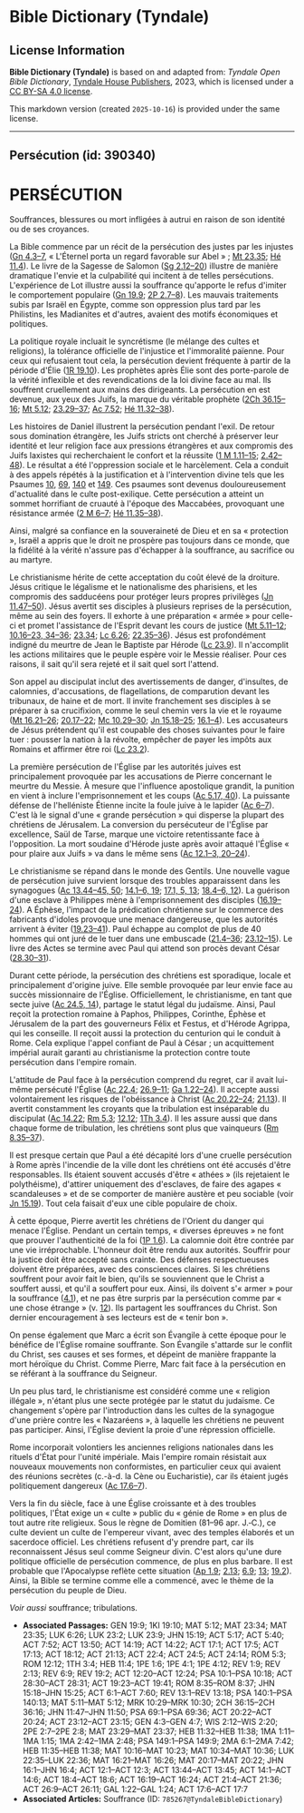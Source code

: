 # Bible Dictionary (Tyndale)

## License Information

**Bible Dictionary (Tyndale)** is based on and adapted from: _Tyndale Open Bible Dictionary_, [Tyndale House Publishers](https://tyndaleopenresources.com/), 2023, which is licensed under a [CC BY-SA 4.0 license](https://creativecommons.org/licenses/by-sa/4.0/legalcode.en).

This markdown version (created `2025-10-16`) is provided under the same license.



--------------------------------

## Persécution (id: 390340)

PERSÉCUTION
===========

Souffrances, blessures ou mort infligées à autrui en raison de son identité ou de ses croyances. 

La Bible commence par un récit de la persécution des justes par les injustes ([Gn 4\.3–7](https://ref.ly/Gen4:3-Gen4:7), « L'Éternel porta un regard favorable sur Abel » ; [Mt 23\.35](https://ref.ly/Matt23:35); [Hé 11\.4](https://ref.ly/Heb11:4)). Le livre de la Sagesse de Salomon ([Sg 2\.12–20](https://ref.ly/Wis2:12-Wis2:20)) illustre de manière dramatique l'envie et la culpabilité qui incitent à de telles persécutions. L'expérience de Lot illustre aussi la souffrance qu'apporte le refus d'imiter le comportement populaire ([Gn 19\.9](https://ref.ly/Gen19:9); [2P 2\.7–8](https://ref.ly/2Pet2:7-2Pet2:8)). Les mauvais traitements subis par Israël en Égypte, comme son oppression plus tard par les Philistins, les Madianites et d'autres, avaient des motifs économiques et politiques. 

La politique royale incluait le syncrétisme (le mélange des cultes et religions), la tolérance officielle de l'injustice et l'immoralité païenne. Pour ceux qui refusaient tout cela, la persécution devient fréquente à partir de la période d'Élie ([1R 19\.10](https://ref.ly/1Kgs19:10)). Les prophètes après Élie sont des porte\-parole de la vérité inflexible et des revendications de la loi divine face au mal. Ils souffrent cruellement aux mains des dirigeants. La persécution en est devenue, aux yeux des Juifs, la marque du véritable prophète ([2Ch 36\.15–16](https://ref.ly/2Chr36:15-2Chr36:16); [Mt 5\.12](https://ref.ly/Matt5:12); [23\.29–37](https://ref.ly/Matt23:29-Matt23:37); [Ac 7\.52](https://ref.ly/Acts7:52); [Hé 11\.32–38](https://ref.ly/Heb11:32-Heb11:38)).

Les histoires de Daniel illustrent la persécution pendant l'exil. De retour sous domination étrangère, les Juifs stricts ont cherché à préserver leur identité et leur religion face aux pressions étrangères et aux compromis des Juifs laxistes qui recherchaient le confort et la réussite ([1 M 1\.11–15](https://ref.ly/1Macc1:11-1Macc1:15); [2\.42–48](https://ref.ly/1Macc2:42-1Macc2:48)). Le résultat a été l'oppression sociale et le harcèlement. Cela a conduit à des appels répétés à la justification et à l'intervention divine tels que les Psaumes [10](https://ref.ly/Ps10:1-Ps10:18), [69](https://ref.ly/Ps69:1-Ps69:36), [140](https://ref.ly/Ps140:1-Ps140:13) et [149](https://ref.ly/Ps149:1-Ps149:9). Ces psaumes sont devenus douloureusement d'actualité dans le culte post\-exilique. Cette persécution a atteint un sommet horrifiant de cruauté à l'époque des Maccabées, provoquant une résistance armée ([2 M 6–7](https://ref.ly/2Macc6:1-2Macc7:42); [Hé 11\.35–38](https://ref.ly/Heb11:35-Heb11:38)).

Ainsi, malgré sa confiance en la souveraineté de Dieu et en sa « protection », Israël a appris que le droit ne prospère pas toujours dans ce monde, que la fidélité à la vérité n'assure pas d'échapper à la souffrance, au sacrifice ou au martyre.

Le christianisme hérite de cette acceptation du coût élevé de la droiture. Jésus critique le légalisme et le nationalisme des pharisiens, et les compromis des sadducéens pour protéger leurs propres privilèges ([Jn 11\.47–50](https://ref.ly/John11:47-John11:50)). Jésus avertit ses disciples à plusieurs reprises de la persécution, même au sein des foyers. Il exhorte à une préparation « armée » pour celle\-ci et promet l'assistance de l'Esprit devant les cours de justice ([Mt 5\.11–12](https://ref.ly/Matt5:11-Matt5:12); [10\.16–23, 34–36](https://ref.ly/Matt10:16-Matt10:23,Matt10:34-Matt10:36); [23\.34](https://ref.ly/Matt23:34); [Lc 6\.26](https://ref.ly/Luke6:26); [22\.35–36](https://ref.ly/Luke22:35-Luke22:36)). Jésus est profondément indigné du meurtre de Jean le Baptiste par Hérode ([Lc 23\.9](https://ref.ly/Luke23:9)). Il n'accomplit les actions militaires que le peuple espère voir le Messie réaliser. Pour ces raisons, il sait qu'il sera rejeté et il sait quel sort l'attend. 

Son appel au discipulat inclut des avertissements de danger, d'insultes, de calomnies, d'accusations, de flagellations, de comparution devant les tribunaux, de haine et de mort. Il invite franchement ses disciples à se préparer à sa crucifixion, comme le seul chemin vers la vie et le royaume ([Mt 16\.21–26](https://ref.ly/Matt16:21-Matt16:26); [20\.17–22](https://ref.ly/Matt20:17-Matt20:22); [Mc 10\.29–30](https://ref.ly/Mark10:29-Mark10:30); [Jn 15\.18–25](https://ref.ly/John15:18-John15:25); [16\.1–4](https://ref.ly/John16:1-John16:4)). Les accusateurs de Jésus prétendent qu'il est coupable des choses suivantes pour le faire tuer : pousser la nation à la révolte, empêcher de payer les impôts aux Romains et affirmer être roi ([Lc 23\.2](https://ref.ly/Luke23:2)).

La première persécution de l'Église par les autorités juives est principalement provoquée par les accusations de Pierre concernant le meurtre du Messie. À mesure que l'influence apostolique grandit, la punition en vient à inclure l'emprisonnement et les coups ([Ac 5\.17, 40](https://ref.ly/Acts5:17,Acts5:40)). La puissante défense de l'helléniste Étienne incite la foule juive à le lapider ([Ac 6–7](https://ref.ly/Acts6:1-Acts7:60)). C'est là le signal d'une « grande persécution » qui disperse la plupart des chrétiens de Jérusalem. La conversion du persécuteur de l'Église par excellence, Saül de Tarse, marque une victoire retentissante face à l'opposition. La mort soudaine d'Hérode juste après avoir attaqué l'Église « pour plaire aux Juifs » va dans le même sens ([Ac 12\.1–3, 20–24](https://ref.ly/Acts12:1-Acts12:3,Acts12:20-Acts12:24)).

Le christianisme se répand dans le monde des Gentils. Une nouvelle vague de persécution juive survient lorsque des troubles apparaissent dans les synagogues ([Ac 13\.44–45, 50](https://ref.ly/Acts13:44-Acts13:45,Acts13:50); [14\.1–6, 19](https://ref.ly/Acts14:1-Acts14:6,Acts14:19); [17\.1, 5, 13](https://ref.ly/Acts17:1,Acts17:5,Acts17:13); [18\.4–6, 12](https://ref.ly/Acts18:4-Acts18:6,Acts18:12)). La guérison d'une esclave à Philippes mène à l'emprisonnement des disciples ([16\.19–24](https://ref.ly/Acts16:19-Acts16:24)). A Éphèse, l'impact de la prédication chrétienne sur le commerce des fabricants d'idoles provoque une menace dangereuse, que les autorités arrivent à éviter ([19\.23–41](https://ref.ly/Acts19:23-Acts19:41)). Paul échappe au complot de plus de 40 hommes qui ont juré de le tuer dans une embuscade ([21\.4–36](https://ref.ly/Acts21:4-Acts21:36); [23\.12–15](https://ref.ly/Acts23:12-Acts23:15)). Le livre des Actes se termine avec Paul qui attend son procès devant César ([28\.30–31](https://ref.ly/Acts28:30-Acts28:31)).

Durant cette période, la persécution des chrétiens est sporadique, locale et principalement d'origine juive. Elle semble provoquée par leur envie face au succès missionnaire de l'Église. Officiellement, le christianisme, en tant que secte juive ([Ac 24\.5, 14](https://ref.ly/Acts24:5,Acts24:14)), partage le statut légal du judaïsme. Ainsi, Paul reçoit la protection romaine à Paphos, Philippes, Corinthe, Éphèse et Jérusalem de la part des gouverneurs Félix et Festus, et d'Hérode Agrippa, qui les conseille. Il reçoit aussi la protection du centurion qui le conduit à Rome. Cela explique l'appel confiant de Paul à César ; un acquittement impérial aurait garanti au christianisme la protection contre toute persécution dans l'empire romain.

L'attitude de Paul face à la persécution comprend du regret, car il avait lui\-même persécuté l'Église ([Ac 22\.4](https://ref.ly/Acts22:4); [26\.9–11](https://ref.ly/Acts26:9-Acts26:11); [Ga 1\.22–24](https://ref.ly/Gal1:22-Gal1:24)). Il accepte aussi volontairement les risques de l'obéissance à Christ ([Ac 20\.22–24](https://ref.ly/Acts20:22-Acts20:24); [21\.13](https://ref.ly/Acts21:13)). Il avertit constamment les croyants que la tribulation est inséparable du discipulat ([Ac 14\.22](https://ref.ly/Acts14:22); [Rm 5\.3](https://ref.ly/Rom5:3); [12\.12](https://ref.ly/Rom12:12); [1Th 3\.4](https://ref.ly/1Thess3:4)). Il les assure aussi que dans chaque forme de tribulation, les chrétiens sont plus que vainqueurs ([Rm 8\.35–37](https://ref.ly/Rom8:35-Rom8:37)).

Il est presque certain que Paul a été décapité lors d'une cruelle persécution à Rome après l'incendie de la ville dont les chrétiens ont été accusés d'être responsables. Ils étaient souvent accusés d'être « athées » (ils rejetaient le polythéisme), d'attirer uniquement des d'esclaves, de faire des agapes « scandaleuses » et de se comporter de manière austère et peu sociable (voir [Jn 15\.19](https://ref.ly/John15:19)). Tout cela faisait d'eux une cible populaire de choix.

À cette époque, Pierre avertit les chrétiens de l'Orient du danger qui menace l'Église. Pendant un certain temps, « diverses épreuves » ne font que prouver l'authenticité de la foi ([1P 1\.6](https://ref.ly/1Pet1:6)). La calomnie doit être contrée par une vie irréprochable. L'honneur doit être rendu aux autorités. Souffrir pour la justice doit être accepté sans crainte. Des défenses respectueuses doivent être préparées, avec des consciences claires. Si les chrétiens souffrent pour avoir fait le bien, qu'ils se souviennent que le Christ a souffert aussi, et qu'il a souffert pour eux. Ainsi, ils doivent s'« armer » pour la souffrance ([4\.1](https://ref.ly/1Pet4:1)), et ne pas être surpris par la persécution comme par « une chose étrange » (v. [12](https://ref.ly/1Pet4:12)). Ils partagent les souffrances du Christ. Son dernier encouragement à ses lecteurs est de « tenir bon ».

On pense également que Marc a écrit son Évangile à cette époque pour le bénéfice de l'Église romaine souffrante. Son Évangile s'attarde sur le conflit du Christ, ses causes et ses formes, et dépeint de manière frappante la mort héroïque du Christ. Comme Pierre, Marc fait face à la persécution en se référant à la souffrance du Seigneur.

Un peu plus tard, le christianisme est considéré comme une « religion illégale », n'étant plus une secte protégée par le statut du judaïsme. Ce changement s'opère par l'introduction dans les cultes de la synagogue d'une prière contre les « Nazaréens », à laquelle les chrétiens ne peuvent pas participer. Ainsi, l'Église devient la proie d'une répression officielle. 

Rome incorporait volontiers les anciennes religions nationales dans les rituels d'État pour l'unité impériale. Mais l'empire romain résistait aux nouveaux mouvements non conformistes, en particulier ceux qui avaient des réunions secrètes (c.\-à\-d. la Cène ou Eucharistie), car ils étaient jugés politiquement dangereux ([Ac 17\.6–7](https://ref.ly/Acts17:6-Acts17:7)).

Vers la fin du siècle, face à une Église croissante et à des troubles politiques, l'État exige un « culte » public du « génie de Rome » en plus de tout autre rite religieux. Sous le règne de Domitien (81–96 apr. J.‑C.), ce culte devient un culte de l'empereur vivant, avec des temples élaborés et un sacerdoce officiel. Les chrétiens refusent d'y prendre part, car ils reconnaissent Jésus seul comme Seigneur divin. C'est alors qu'une dure politique officielle de persécution commence, de plus en plus barbare. Il est probable que l'Apocalypse reflète cette situation ([Ap 1\.9](https://ref.ly/Rev1:9); [2\.13](https://ref.ly/Rev2:13); [6\.9](https://ref.ly/Rev6:9); [13](https://ref.ly/Rev13:1-Rev13:18); [19\.2](https://ref.ly/Rev19:2)). Ainsi, la Bible se termine comme elle a commencé, avec le thème de la persécution du peuple de Dieu.

*Voir aussi* souffrance; tribulations.

* **Associated Passages:** GEN 19:9; 1KI 19:10; MAT 5:12; MAT 23:34; MAT 23:35; LUK 6:26; LUK 23:2; LUK 23:9; JHN 15:19; ACT 5:17; ACT 5:40; ACT 7:52; ACT 13:50; ACT 14:19; ACT 14:22; ACT 17:1; ACT 17:5; ACT 17:13; ACT 18:12; ACT 21:13; ACT 22:4; ACT 24:5; ACT 24:14; ROM 5:3; ROM 12:12; 1TH 3:4; HEB 11:4; 1PE 1:6; 1PE 4:1; 1PE 4:12; REV 1:9; REV 2:13; REV 6:9; REV 19:2; ACT 12:20–ACT 12:24; PSA 10:1–PSA 10:18; ACT 28:30–ACT 28:31; ACT 19:23–ACT 19:41; ROM 8:35–ROM 8:37; JHN 15:18–JHN 15:25; ACT 6:1–ACT 7:60; REV 13:1–REV 13:18; PSA 140:1–PSA 140:13; MAT 5:11–MAT 5:12; MRK 10:29–MRK 10:30; 2CH 36:15–2CH 36:16; JHN 11:47–JHN 11:50; PSA 69:1–PSA 69:36; ACT 20:22–ACT 20:24; ACT 23:12–ACT 23:15; GEN 4:3–GEN 4:7; WIS 2:12–WIS 2:20; 2PE 2:7–2PE 2:8; MAT 23:29–MAT 23:37; HEB 11:32–HEB 11:38; 1MA 1:11–1MA 1:15; 1MA 2:42–1MA 2:48; PSA 149:1–PSA 149:9; 2MA 6:1–2MA 7:42; HEB 11:35–HEB 11:38; MAT 10:16–MAT 10:23; MAT 10:34–MAT 10:36; LUK 22:35–LUK 22:36; MAT 16:21–MAT 16:26; MAT 20:17–MAT 20:22; JHN 16:1–JHN 16:4; ACT 12:1–ACT 12:3; ACT 13:44–ACT 13:45; ACT 14:1–ACT 14:6; ACT 18:4–ACT 18:6; ACT 16:19–ACT 16:24; ACT 21:4–ACT 21:36; ACT 26:9–ACT 26:11; GAL 1:22–GAL 1:24; ACT 17:6–ACT 17:7
* **Associated Articles:** Souffrance (ID: `785267@TyndaleBibleDictionary`)

